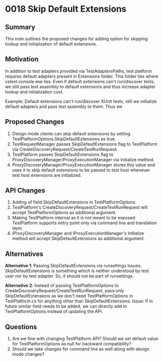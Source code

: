 # 0018 Skip Default Extensions

## Summary
This note outlines the proposed changes for adding option for skipping lookup and initialization of default extensions.

## Motivation
In addition to test adapters provided via TestAdaptersPaths, test platform requires default adapters present in Extensions folder. This folder lies where vstest.console.exe lies. Even if default extensions can't run/discover tests, we still pass test assembly to default extensions and thus increase adapter lookup and initialization cost. 

Example: Default extensions can't run/discover XUnit tests, still we initialize default adapters and pass test assembly to them. Thus we   

## Proposed Changes
1. Design mode clients can skip default extensions by setting TestPlatformOptions.SkipDefaultExtensions as true.
2. TestRequestManager passes SkipDefaultExtensions flag to TestPlatform via CreateDiscoveryRequest/CreateTestRunRequest.
3. TestPlatform passes SkipDefaultExtensions flag to ProxyDiscoveryManager/ProxyExecutionManager via initialize method.
4. ProxyDiscoveryManager/ProxyExecutionManager stores this value and uses it to skip default extensions to be passed to test host whenever test host extensions are initialized.

## API Changes
1. Adding of field SkipDefaultExtensions in TestPlatformOptions.
2. TestPlatform's CreateDiscoveryRequest/CreateTestRunRequest will accept TestPlatformOptions as additional argument.
3. Making TestPlatform internal as it is not meant to be exposed. TestPlatform supports entry point only via command line and translation layer.
4. IProxyDiscoveryManager and IProxyExecutionManager's Initialize method will accept SkipDefaultExtensions as additional argument.

## Alternatives
**Alternative 1**: Passing SkipDefaultExtensions via runsettings
Issues:
SkipDefaultExtensions is something which is neither understood by test user nor by test adapter. So, it should not be part of runsettings.

**Alternative 2**: Instead of passing TestPlatformOptions to CreateDiscoveryRequest/CreateTestRunRequest, pass only SkipDefaultExtensions as we don't need TestPlatformOptions in TestPlatform.cs for anything other than SkipDefaultExtensions.
Issue:
If in future similar field needs to be added, we can directly add in TestPlatformOptions instead of updating the API.

## Questions
1. Are we fine with changing TestPlatform API? Should we set default value for TestPlatformOptions as null for backward compatibility?
2. Should we take changes for command line as well along with design mode changes?
